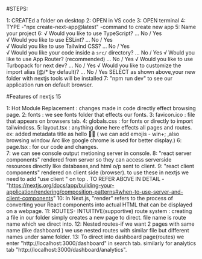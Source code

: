 #STEPS:

1: CREATEd a folder on desktop
2: OPEN in VS code
3: OPEN terminal
4: TYPE -"npx create-next-app@latest" -command to create new app
5: Name your project
6:  √ Would you like to use TypeScript? ... No / Yes    
    √ Would you like to use ESLint? ... No / Yes        
    √ Would you like to use Tailwind CSS? ... No / Yes  
    √ Would you like your code inside a `src/` directory? ... No / Yes
    √ Would you like to use App Router? (recommended) ... No / Yes
    √ Would you like to use Turbopack for next dev? ... No / Yes
    √ Would you like to customize the import alias (@/* by default)? ... No / Yes
    SELECT as shown above,your new folder with nextjs tools will be installed
7: "npm run dev" to see our application run on default browser.





#Features of nextjs 15

1:   Hot Module Replacement   :   changes made in code directly effect browsing page.
2:   fonts        :  we see fonts folder that effects our fonts.
3:   favicon.ico  :  file that appears on browsers tab.
4:   globals.css  :  for fonts or directly to import tailwindcss.
5:   layout.tsx   :  anything done here effects all pages and routes. 
                    ex: added metadata title as hello 👋👋 ( we can add emojis - win+; ,also browsing window Arc like google chrome is used for better display.)
6:   page.tsx     :  for our code and changes.   
7:   we can see console output metioning server in console.
8:   "react server components" rendered from server so they can access serverside resources directly like databases,and html o/p sent to client.
9:   "react client components" rendered on client side (browser). to use these in nextjs we need to add "use client " on top .
TO REFER ABOVE IN DETAIL -"https://nextjs.org/docs/app/building-your-application/rendering/composition-patterns#when-to-use-server-and-client-components"
10:  In Next.js, "render" refers to the process of converting your React components into actual HTML that can be displayed on a webpage.
11:  ROUTES-  INTUITIVE(supportive) route system : creating a file in our folder simply creates a new page to direct.
                                                   file name is route name which we direct into.
12:  Nested routes-if we want 2 pages with same name (like  dashboard ) we use nested routes with similar file but different names under same folder.
13:  To direct into dashboard page(routes) we enter "http://localhost:3000/dashboard" in search tab.
     similarly for analytics tab "http://localhost:3000/dashboard/analytics".

